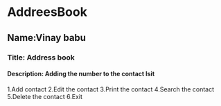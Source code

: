 # AddreesBook
## Name:Vinay babu 
### Title: Address book
#### Description: Adding the number to the contact lsit
1.Add contact
2.Edit the contact
3.Print the contact
4.Search the contact
5.Delete the contact
6.Exit 


